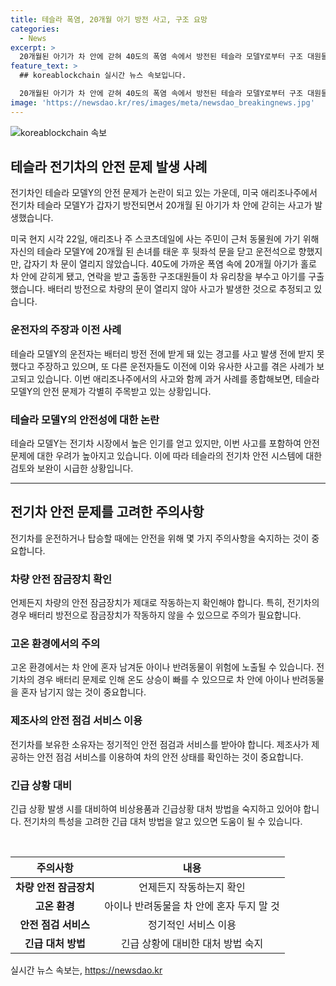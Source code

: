 ```yaml
---
title: 테슬라 폭염, 20개월 아기 방전 사고, 구조 요망
categories:
  - News
excerpt: >
  20개월된 아기가 차 안에 갇혀 40도의 폭염 속에서 방전된 테슬라 모델Y로부터 구조 대원들에 의해 구출되었습니다. 운전자는 차량의 배터리 방전 전에 받는 경고를 못 받았다고 주장하고 있습니다. 이번 사고로 인해 테슬라 모델Y의 잠금장치 문제가 다시 한 번 현실적인 문제로 대두되고 있습니다. [AFP·게티이미지=]
feature_text: >
  ## koreablockchain 실시간 뉴스 속보입니다.

  20개월된 아기가 차 안에 갇혀 40도의 폭염 속에서 방전된 테슬라 모델Y로부터 구조 대원들에 의해 구출되었습니다. 운전자는 차량의 배터리 방전 전에 받는 경고를 못 받았다고 주장하고 있습니다. 이번 사고로 인해 테슬라 모델Y의 잠금장치 문제가 다시 한 번 현실적인 문제로 대두되고 있습니다. [AFP·게티이미지=]
image: 'https://newsdao.kr/res/images/meta/newsdao_breakingnews.jpg'
---
```


<p><img src="https://newsdao.kr/res/images/meta/newsdao_breakingnews.jpg" alt="koreablockchain 속보" /></p>

<h2 data-ke-size="size26">테슬라 전기차의 안전 문제 발생 사례</h2>

<p>전기차인 테슬라 모델Y의 안전 문제가 논란이 되고 있는 가운데, 미국 애리조나주에서 전기차 테슬라 모델Y가 갑자기 방전되면서 20개월 된 아기가 차 안에 갇히는 사고가 발생했습니다.</p>

<p data-ke-size="size16">미국 현지 시각 22일, 애리조나 주 스코츠데일에 사는 주민이 근처 동물원에 가기 위해 자신의 테슬라 모델Y에 20개월 된 손녀를 태운 후 뒷좌석 문을 닫고 운전석으로 향했지만, 갑자기 차 문이 열리지 않았습니다. 40도에 가까운 폭염 속에 20개월 아기가 홀로 차 안에 갇히게 됐고, 연락을 받고 출동한 구조대원들이 차 유리창을 부수고 아기를 구출했습니다. 배터리 방전으로 차량의 문이 열리지 않아 사고가 발생한 것으로 추정되고 있습니다.</p>

<h3>운전자의 주장과 이전 사례</h3>

<p>테슬라 모델Y의 운전자는 배터리 방전 전에 받게 돼 있는 경고를 사고 발생 전에 받지 못했다고 주장하고 있으며, 또 다른 운전자들도 이전에 이와 유사한 사고를 겪은 사례가 보고되고 있습니다. 이번 애리조나주에서의 사고와 함께 과거 사례를 종합해보면, 테슬라 모델Y의 안전 문제가 각별히 주목받고 있는 상황입니다.</p>

<h3>테슬라 모델Y의 안전성에 대한 논란</h3>

<p>테슬라 모델Y는 전기차 시장에서 높은 인기를 얻고 있지만, 이번 사고를 포함하여 안전 문제에 대한 우려가 높아지고 있습니다. 이에 따라 테슬라의 전기차 안전 시스템에 대한 검토와 보완이 시급한 상황입니다.</p>

<hr>

<h2 data-ke-size="size26">전기차 안전 문제를 고려한 주의사항</h2>

<p>전기차를 운전하거나 탑승할 때에는 안전을 위해 몇 가지 주의사항을 숙지하는 것이 중요합니다.</p>

<h3>차량 안전 잠금장치 확인</h3>

<p>언제든지 차량의 안전 잠금장치가 제대로 작동하는지 확인해야 합니다. 특히, 전기차의 경우 배터리 방전으로 잠금장치가 작동하지 않을 수 있으므로 주의가 필요합니다.</p>

<h3>고온 환경에서의 주의</h3>

<p>고온 환경에서는 차 안에 혼자 남겨둔 아이나 반려동물이 위험에 노출될 수 있습니다. 전기차의 경우 배터리 문제로 인해 온도 상승이 빠를 수 있으므로 차 안에 아이나 반려동물을 혼자 남기지 않는 것이 중요합니다.</p>

<h3>제조사의 안전 점검 서비스 이용</h3>

<p>전기차를 보유한 소유자는 정기적인 안전 점검과 서비스를 받아야 합니다. 제조사가 제공하는 안전 점검 서비스를 이용하여 차의 안전 상태를 확인하는 것이 중요합니다.</p>

<h3>긴급 상황 대비</h3>

<p>긴급 상황 발생 시를 대비하여 비상용품과 긴급상황 대처 방법을 숙지하고 있어야 합니다. 전기차의 특성을 고려한 긴급 대처 방법을 알고 있으면 도움이 될 수 있습니다.</p>

<p data-ke-size="size16">&nbsp;</p>

<table>
  <thead>
    <tr>
      <th style="text-align: center;">주의사항</th>
      <th style="text-align: center;">내용</th>
    </tr>
  </thead>
  <tbody>
    <tr>
      <td style="text-align: center; height: 17px;"><b>차량 안전 잠금장치</b></td>
      <td style="text-align: center; height: 17px;">언제든지 작동하는지 확인</td>
    </tr>
    <tr>
      <td style="text-align: center; height: 17px;"><b>고온 환경</b></td>
      <td style="text-align: center; height: 17px;">아이나 반려동물을 차 안에 혼자 두지 말 것</td>
    </tr>
    <tr>
      <td style="text-align: center; height: 17px;"><b>안전 점검 서비스</b></td>
      <td style="text-align: center; height: 17px;">정기적인 서비스 이용</td>
    </tr>
    <tr>
      <td style="text-align: center; height: 17px;"><b>긴급 대처 방법</b></td>
      <td style="text-align: center; height: 17px;">긴급 상황에 대비한 대처 방법 숙지</td>
    </tr>
  </tbody>
</table>
실시간 뉴스 속보는, <a href="https://newsdao.kr" rel="dofollow">https://newsdao.kr</a>


